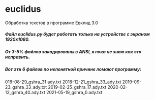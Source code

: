 # euclidus
Обработка текстов в программе Евклид 3.0

##### Файл euclidus.py будет работать только на устройстве с экраном 1920x1080.
##### От 3-5% файлов закодированы в ANSI, я пока не знаю как это исправить.
##### Вот эти 6 файлов по непонятной причине ломают программу: 
018-08-29_gshra_31 ady.txt
2018-12-21_gshra_33_ady.txt
2019-09-23_gshra_33_ady.txt
2019-02-25_gshra_17_ady.txt
2020-02-12_gshra_40.ady.txt
2021-05-19_gshra_0.ady.txt
